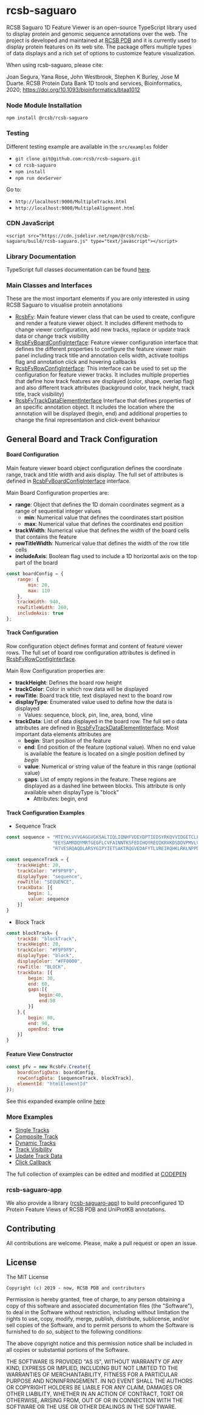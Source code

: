 # rcsb-saguaro

RCSB Saguaro 1D Feature Viewer is an open-source TypeScript library used to display protein and genomic sequence annotations over the web.
The project is developed and maintained at [RCSB PDB](https://rcsb.org) and it is currently used to display protein features on its web site.
The package offers multiple types of data displays and a rich set of options to customize feature visualization.

When using rcsb-saguaro, please cite:

Joan Segura, Yana Rose, John Westbrook, Stephen K Burley, Jose M Duarte.
RCSB Protein Data Bank 1D tools and services, Bioinformatics, 2020; https://doi.org/10.1093/bioinformatics/btaa1012

<!---
<div id="pfvSelect" ></div>  
<div id="pfv" ></div>
<script type="text/javascript" src="https://cdn.jsdelivr.net/npm/@rcsb/rcsb-saguaro-app/build/dist/app.js" type="text/javascript"></script>
<script type="text/javascript">
RcsbFvWebApp.buildInstanceSequenceFv("pfv", "pfvSelect","6M17", {}, {
    boardConfig:{
        trackWidth:540,
        rowTitleWidth:170
    }
});
</script>
--->

### Node Module Installation
`npm install @rcsb/rcsb-saguaro`

### Testing
Different testing example are available in the `src/examples` folder
- `git clone git@github.com:rcsb/rcsb-saguaro.git`
- `cd rcsb-saguaro` 
- `npm install`
- `npm run devServer`

Go to:

- `http://localhost:9000/MultipleTracks.html`
- `http://localhost:9000/MultipleAlignment.html`

### CDN JavaScript
`<script src="https://cdn.jsdelivr.net/npm/@rcsb/rcsb-saguaro/build/rcsb-saguaro.js" type="text/javascript"></script>`

### Library Documentation
TypeScript full classes documentation can be found [here](https://rcsb.github.io/rcsb-saguaro/modules.html).

### Main Classes and Interfaces
These are the most important elements if you are only interested in using RCSB Saguaro to visualise protein annotations

- [RcsbFv](https://rcsb.github.io/rcsb-saguaro/classes/RcsbFv.html): 
Main feature viewer class that can be used to create, configure and render a feature viewer object. It includes different methods to 
change viewer configuration, add new tracks, replace or update track data or change track visibility
- [RcsbFvBoardConfigInterface](https://rcsb.github.io/rcsb-saguaro/interfaces/RcsbFvBoardConfigInterface.html):
Feature viewer configuration interface that defines the different properties to configure the feature viewer main panel 
including track title and annotation cells width, activate tooltips flag and annotation click and hovering callbacks
- [RcsbFvRowConfigInterface](https://rcsb.github.io/rcsb-saguaro/interfaces/RcsbFvRowConfigInterface.html): 
This interface can be used to set up the configuration for feature viewer tracks. It includes multiple properties that define how track features 
are displayed (color, shape, overlap flag) and also different track attributes (background color, track height, track title, track visibility)
- [RcsbFvTrackDataElementInterface](https://rcsb.github.io/rcsb-saguaro/interfaces/RcsbFvTrackDataElementInterface.html)
Interface that defines properties of an specific annotation object. It includes the location where the annotation will be displayed 
(begin, end) and additional properties to change the final representation and click-event behaviour 

General Board and Track Configuration
---
#### Board Configuration
Main feature viewer board object configuration defines the coordinate range, track and title width and axis display. 
The full set of attributes is defined in [RcsbFvBoardConfigInterface](https://rcsb.github.io/rcsb-saguaro/interfaces/RcsbFvBoardConfigInterface.html)
interface.

Main Board Configuration properties are:
- **range**: Object that defines the 1D domain coordinates segment as a range of sequential integer values
    - **min**: Numerical value that defines the coordinates start position
    - **max**: Numerical value that defines the coordinates end position
- **trackWidth**: Numerical value that defines the width of the board cells that contains the feature
- **rowTitleWidth**: Numerical value that defines the width of the row title cells
- **includeAxis**: Boolean flag used to include a 1D horizontal axis on the top part of the board

```javascript
const boardConfig = {
    range: {
        min: 20,
        max: 110
    },
    trackWidth: 940,
    rowTitleWidth: 260,
    includeAxis: true
};
```
#### Track Configuration
Row configuration object defines format and content of feature viewer rows. The full set of board row configuration attributes is defined in [RcsbFvRowConfigInterface](https://rcsb.github.io/rcsb-saguaro/interfaces/RcsbFvRowConfigInterface.html).
                                                                             
Main Row Configuration properties are:
- **trackHeight**: Defines the board row height
- **trackColor**: Color in which row data will be displayed 
- **rowTitle**: Board track title, text displayed next to the board row
- **displayType**: Enumerated value used to define how the data is displayed
  - Values: sequence, block, pin, line, area, bond, vline
- **trackData**: List of data displayed in the board row. The full set o data attributes are defined in [RcsbFvTrackDataElementInterface](https://rcsb.github.io/rcsb-saguaro/interfaces/RcsbFvTrackDataElementInterface.html). Most important data elements attributes are 
  - **begin**: Start position of the feature
  - **end**: End position of the feature (optional value). When no end value is available the feature is located on a single position defined by *begin*
  - **value**: Numerical or string value of the feature in this range (optional value)
  - **gaps**: List of empty regions in the feature. These regions are displayed as a dashed line between blocks. This attribute is only available when displayType is "block"
    - Attributes: begin, end
 
#### Track Configuration Examples
- Sequence Track

```javascript
const sequence = "MTEYKLVVVGAGGVGKSALTIQLIQNHFVDEYDPTIEDSYRKQVVIDGETCLLDILDTAGQ"+
                 "EEYSAMRDQYMRTGEGFLCVFAINNTKSFEDIHQYREQIKRVKDSDDVPMVLVGNKCDLAA"+
                 "RTVESRQAQDLARSYGIPYIETSAKTRQGVEDAFYTLVREIRQHKLRKLNPPDESGPGCMS"
```
```javascript
const sequenceTrack = {
    trackHeight: 20,
    trackColor: "#F9F9F9",
    displayType: "sequence",
    rowTitle: "SEQUENCE",
    trackData: [{
        begin: 1,
        value: sequence
    }]
}
```

- Block Track

```javascript
const blockTrack= {
    trackId: "blockTrack",
    trackHeight: 20,
    trackColor: "#F9F9F9",
    displayType: "block",
    displayColor: "#FF0000",
    rowTitle: "BLOCK",
    trackData: [{
        begin: 30,
        end: 60,
        gaps:[{
            begin:40,
            end:50
        }]
    },{
        begin: 80,
        end: 90,
        openEnd: true
    }]
}
```

#### Feature View Constructor

```javascript
const pfv = new RcsbFv.Create({
    boardConfigData: boardConfig,
    rowConfigData: [sequenceTrack, blockTrack],
    elementId: "htmlElementId"
});
```

See this expanded example online [here](https://rcsb.github.io/rcsb-saguaro/examples/board_track_configuration.html)

### More Examples
* [Single Tracks](https://rcsb.github.io/rcsb-saguaro/examples/simple_tracks.html)
* [Composite Track](https://rcsb.github.io/rcsb-saguaro/examples/composite_track.html)
* [Dynamic Tracks](https://rcsb.github.io/rcsb-saguaro/examples/dynamic_track_loading.html)
* [Track Visibility](https://rcsb.github.io/rcsb-saguaro/examples/change_track_visibility.html)
* [Update Track Data](https://rcsb.github.io/rcsb-saguaro/examples/update_track_data.html)
* [Click Callback](https://rcsb.github.io/rcsb-saguaro/examples/click_callback.html)

The full collection of examples can be edited and modified at [CODEPEN](https://codepen.io/collection/njrBOR?grid_type=list)


### rcsb-saguaro-app
We also provide a library ([rcsb-saguaro-app](https://rcsb.github.io/rcsb-saguaro-app)) to build preconfigured 1D Protein Feature Views of RCSB PDB and UniProtKB annotations. 

Contributing
---
All contributions are welcome. Please, make a pull request or open an issue.

License
---

The MIT License

    Copyright (c) 2019 - now, RCSB PDB and contributors

Permission is hereby granted, free of charge, to any person obtaining a copy
of this software and associated documentation files (the "Software"), to deal
in the Software without restriction, including without limitation the rights
to use, copy, modify, merge, publish, distribute, sublicense, and/or sell
copies of the Software, and to permit persons to whom the Software is
furnished to do so, subject to the following conditions:

The above copyright notice and this permission notice shall be included in
all copies or substantial portions of the Software.

THE SOFTWARE IS PROVIDED "AS IS", WITHOUT WARRANTY OF ANY KIND, EXPRESS OR
IMPLIED, INCLUDING BUT NOT LIMITED TO THE WARRANTIES OF MERCHANTABILITY,
FITNESS FOR A PARTICULAR PURPOSE AND NONINFRINGEMENT. IN NO EVENT SHALL THE
AUTHORS OR COPYRIGHT HOLDERS BE LIABLE FOR ANY CLAIM, DAMAGES OR OTHER
LIABILITY, WHETHER IN AN ACTION OF CONTRACT, TORT OR OTHERWISE, ARISING FROM,
OUT OF OR IN CONNECTION WITH THE SOFTWARE OR THE USE OR OTHER DEALINGS IN
THE SOFTWARE.
